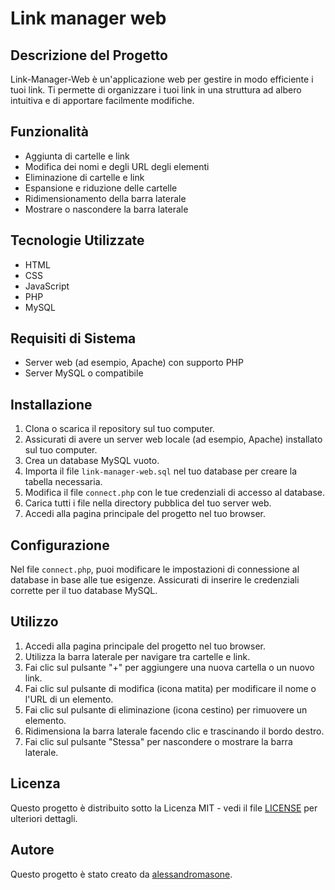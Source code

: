 # Link manager web

## Descrizione del Progetto

Link-Manager-Web è un'applicazione web per gestire in modo efficiente i tuoi link. Ti permette di organizzare i tuoi link in una struttura ad albero intuitiva e di apportare facilmente modifiche.

## Funzionalità

- Aggiunta di cartelle e link
- Modifica dei nomi e degli URL degli elementi
- Eliminazione di cartelle e link
- Espansione e riduzione delle cartelle
- Ridimensionamento della barra laterale
- Mostrare o nascondere la barra laterale

## Tecnologie Utilizzate

- HTML
- CSS
- JavaScript
- PHP
- MySQL

## Requisiti di Sistema

- Server web (ad esempio, Apache) con supporto PHP
- Server MySQL o compatibile

## Installazione

1. Clona o scarica il repository sul tuo computer.
2. Assicurati di avere un server web locale (ad esempio, Apache) installato sul tuo computer.
3. Crea un database MySQL vuoto.
4. Importa il file `link-manager-web.sql` nel tuo database per creare la tabella necessaria.
5. Modifica il file `connect.php` con le tue credenziali di accesso al database.
6. Carica tutti i file nella directory pubblica del tuo server web.
7. Accedi alla pagina principale del progetto nel tuo browser.

## Configurazione

Nel file `connect.php`, puoi modificare le impostazioni di connessione al database in base alle tue esigenze. Assicurati di inserire le credenziali corrette per il tuo database MySQL.

## Utilizzo

1. Accedi alla pagina principale del progetto nel tuo browser.
2. Utilizza la barra laterale per navigare tra cartelle e link.
3. Fai clic sul pulsante "+" per aggiungere una nuova cartella o un nuovo link.
4. Fai clic sul pulsante di modifica (icona matita) per modificare il nome o l'URL di un elemento.
5. Fai clic sul pulsante di eliminazione (icona cestino) per rimuovere un elemento.
6. Ridimensiona la barra laterale facendo clic e trascinando il bordo destro.
7. Fai clic sul pulsante "Stessa" per nascondere o mostrare la barra laterale.

## Licenza

Questo progetto è distribuito sotto la Licenza MIT - vedi il file [LICENSE](LICENSE) per ulteriori dettagli.


## Autore

Questo progetto è stato creato da [alessandromasone](https://github.com/alessandromasone).
